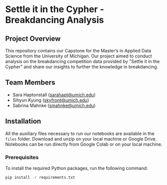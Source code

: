 # Settle it in the Cypher - Breakdancing Analysis

## Project Overview
This repository contains our Capstone for the Master’s in Applied Data Science from the University of Michigan. Our project aimed to conduct analysis on the breakdancing competition data provided by "Settle it in the Cypher" and share our insights to further the knowledge in breakdancing.

## Team Members
- Sara Haptonstall (sarahapt@umich.edu)
- Sihyun Kyung (skyfront@umich.edu)
- Sabrina Mahnke (smahnke@umich.edu)

## Installation
All the auxiliary files necessary to run our notebooks are available in the `files` folder. Download and unzip on your local machine or Google Drive. Notebooks can be run directly from Google Colab or on your local machine.

### Prerequisites
To install the required Python packages, run the following command:
```bash
pip install -r requirements.txt

